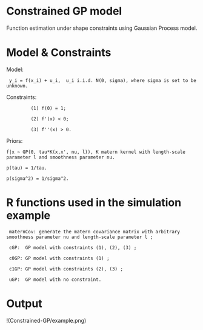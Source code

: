 # Constrained GP model
Function estimation under shape constraints using Gaussian Process model. 

# Model & Constraints

Model: 

     y_i = f(x_i) + u_i,  u_i i.i.d. N(0, sigma), where sigma is set to be unknown.

Constraints: 

             (1) f(0) = 1;

             (2) f'(x) < 0;
             
             (3) f''(x) > 0.
             
Priors: 

    f|x ~ GP(0, tau*K(x,x', nu, l)), K matern kernel with length-scale parameter l and smoothness parameter nu.

    p(tau) = 1/tau.
   
    p(sigma^2) = 1/sigma^2.
   
   
# R functions used in the simulation example 

     maternCov: generate the matern covariance matrix with arbitrary smoothness parameter nu and length-scale parameter l ; 

     cGP:  GP model with constraints (1), (2), (3) ;
     
     c0GP: GP model with constraints (1) ;
     
     c1GP: GP model with constraints (2), (3) ;
     
     uGP:  GP model with no constraint.
     

# Output 

!(Constrained-GP/example.png)




